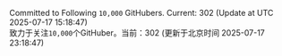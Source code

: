 Committed to Following `10,000` GitHubers. Current: <!-- FOLLOWING_COUNT -->302<!-- FOLLOWING_COUNT --> (Update at UTC <!-- LAST_UPDATED -->2025-07-17 15:18:47<!-- LAST_UPDATED -->)<br>
致力于关注`10,000`个GitHuber。当前：<!-- FOLLOWING_COUNT -->302<!-- FOLLOWING_COUNT --> (更新于北京时间 <!-- LAST_UPDATED_CST -->2025-07-17 23:18:47<!-- LAST_UPDATED_CST -->)
